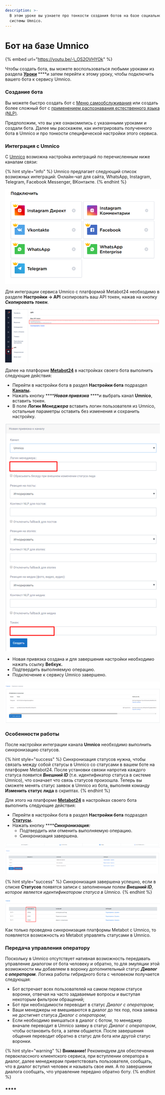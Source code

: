 ```yaml
---
description: >-
  В этом уроке вы узнаете про тонкости создания ботов на базе социальной CRM
  системы Umnico.
---
```


# Бот на базе Umnico

{% embed url="https://youtu.be/-\_OS2OVHYOk" %}

Чтобы создать бота, вы можете воспользоваться любыми уроками из раздела [**Уроки**](https://metarex.gitbook.io/metabot24/lessons) ****и затем перейти к этому уроку, чтобы подключить вашего бота к сервису Umnico.

### Создание бота

Вы можете быстро создать бот с [Меню самообслуживания](https://metarex.gitbook.io/metabot24/lessons/bot-s-menyu-samoobsluzhivaniya) или создать более сложный бот с [применением распознавания естественного языка \(NLP\)](https://metarex.gitbook.io/metabot24/lessons/bot-pervogo-kasaniya-s-nlp).

Предположим, что вы уже ознакомились с указанными уроками и создали бота. Далее мы расскажем, как интегрировать полученного бота в Umnico и про тонкости специфической  настройки этого сервиса.

### Интеграция с Umnico

С [Umniсo](https://umnico.com) возможна настройка интеграций по перечисленным ниже каналам связи:

{% hint style="info" %}
Umnico предлагает следующий список возможных интеграций: Онлайн-чат для сайта, WhatsApp, Instagram, Telegram, Facebook Messenger, ВКонтакте.
{% endhint %}

![&#x421;&#x43F;&#x438;&#x441;&#x43E;&#x43A; &#x438;&#x43D;&#x442;&#x435;&#x433;&#x440;&#x430;&#x446;&#x438;&#x44F; &#x43E;&#x442; Umnico](../.gitbook/assets/izobrazhenie%20%28386%29.png)

Для интеграции сервиса Umnico c платформой Metabot24 необходимо в разделе **Настройки -&gt; API** скопировать ваш API токен, нажав на кнопку _**Скопировать токен**_. 

![](../.gitbook/assets/izobrazhenie%20%2893%29.png)

Далее на платформе [**Metabot24**](https://app.metabot24.com/) в настройках своего бота выполнить следующие действия:

* Перейти в настройки бота в раздел **Настройки бота** подраздел [**Каналы**](https://app.metabot24.com/bot-channel)**.**
* Нажать кнопку ****_**Новая привязка**_ ****и выбрать канал **Umnico**, вставить токен.
* В поле _**Логин Менеджера**_ вставить логин пользователя из Umnico, остальные параметры оставить без изменения и сохранить настройку.

![](../.gitbook/assets/izobrazhenie%20%2820%29.png)

* Новая привязка создана и для завершения настройки необходимо нажать ссылку **Вебхук.**
* Подтвердить выполняемую операцию.
* Подключение к сервису Umnico завершено.

![](../.gitbook/assets/izobrazhenie%20%2827%29.png)

### Особенности работы

После настройки интеграции канала **Umnico** необходимо выполнить синхронизацию статусов.

{% hint style="success" %}
Синхронизация статусов нужна, чтобы связать между собой статусы в Umnico со статусами в вашем боте на платформе Metabot24. После установки связки напротив каждого статуса появится _**Внешний ID**_ \(т.е. идентификатор статуса в системе Umnico\), что означает что связь статусов произошла. Теперь вы сможете менять статус заявок в Umnico из бота, выполняя команду **Изменить статус лида** в скриптах.
{% endhint %}

Для этого на платформе [**Metabot24**](https://app.metabot24.com) в настройках своего бота выполнить следующие действия:

* Перейти в настройки бота в раздел **Настройки бота** подраздел [**Статусы**](https://app.metabot24.com/status)**.**
* Нажать кнопку ****_**Синхронизация:**_
  * Подтвердить или отменить выполняемую операцию.
  * Синхронизация завершена.

![](../.gitbook/assets/izobrazhenie%20%28407%29.png)

{% hint style="success" %}
Синхронизация завершена успешно, если в списке **Статусов** появятся записи с заполненным полем _**Внешний ID**, которое является идентификатором статуса в Umnico._
{% endhint %}

![](../.gitbook/assets/izobrazhenie%20%28349%29.png)

Как только проведена синхронизация платформы Metabot с Umnico, то появляется возможность из Metabot управлять статусами в Umnico.

### Передача управления оператору

Поскольку в Umnico отсутствует нативная возможность передавать управление диалогом от бота человеку и обратно, то для эмуляции этой возможности мы добавляем в воронку дополнительный статус _**Диалог с оператором**_. Логика работы гибридного бота с человеком получается следующая:

* Бот встречает всех пользователей на самом первом статусе воронки, отвечая на часто задаваемые вопросы и выступая некоторым фильтром обращений;
* Бот при необходимости переводит в статус _Диалог с оператором_;
* Ваши менеджеры не вмешиваются в диалог до тех пор, пока заявка не достигнет статуса _Диалог с оператором_; 
* Если необходимо вмешаться в диалог с ботом, то менеджер вначале переводит в Umnico заявку в статус _Диалог с оператором_, чтобы остановить бота, а затем общается. После завершения общения переводит обратно в статус для бота или другой статус воронки.

{% hint style="warning" %}
**Внимание!**  Рекомендуем для обеспечения первоклассного клиентского сервиса, при вступлении оператора в диалог, далее менеджерам приветствовать пользователя, сообщать, что в диалог вступил человек и называть свое имя. А по завершении диалога сообщать, что управление передано обратно боту.
{% endhint %}

### \*\*\*\*

